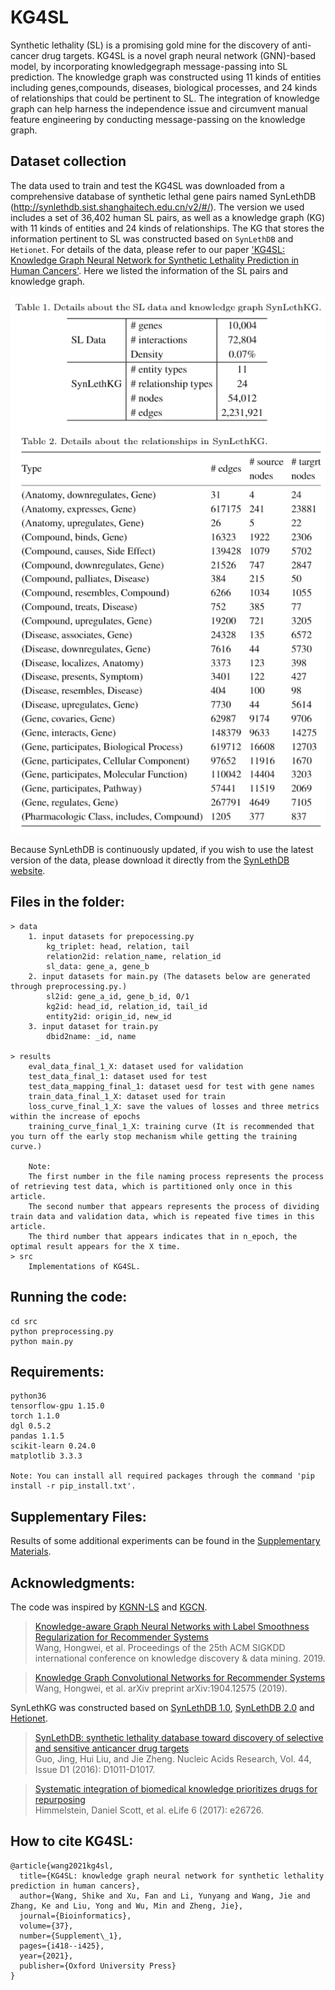 ﻿# KG4SL
Synthetic lethality (SL) is a promising gold mine for the discovery of anti-cancer drug targets.
KG4SL is a novel graph neural network (GNN)-based model, by incorporating knowledgegraph message-passing into SL prediction. The knowledge graph was constructed using 11 kinds of entities including genes,compounds, diseases, biological processes, and 24 kinds of relationships that could be pertinent to SL. The integration of knowledge graph can help harness the independence issue and circumvent manual feature engineering by conducting message-passing on the knowledge graph.

## Dataset collection
The data used to train and test the KG4SL was downloaded from a comprehensive database of synthetic lethal gene pairs named SynLethDB (http://synlethdb.sist.shanghaitech.edu.cn/v2/#/). The version we used includes a set of 36,402 human SL pairs, as well as a knowledge graph (KG) with 11 kinds of entities and 24 kinds of relationships. The KG that stores the information pertinent to SL was constructed based on `SynLethDB` and `Hetionet`. For details of the data, please refer to our paper ['KG4SL: Knowledge Graph Neural Network for Synthetic Lethality Prediction in Human Cancers'](https://academic.oup.com/bioinformatics/article/37/Supplement_1/i418/6319703). Here we listed the information of the SL pairs and knowledge graph.

   ![image](https://github.com/JieZheng-ShanghaiTech/KG4SL/blob/main/table1.png)
   ![image](https://github.com/JieZheng-ShanghaiTech/KG4SL/blob/main/table2.png)

Because SynLethDB is continuously updated, if you wish to use the latest version of the data, please download it directly from the [SynLethDB website](https://synlethdb.sist.shanghaitech.edu.cn/#/download).
   
## Files in the folder: 
    > data
        1. input datasets for prepocessing.py
            kg_triplet: head, relation, tail
            relation2id: relation_name, relation_id
            sl_data: gene_a, gene_b
        2. input datasets for main.py (The datasets below are generated through preprocessing.py.)
            sl2id: gene_a_id, gene_b_id, 0/1
            kg2id: head_id, relation_id, tail_id
            entity2id: origin_id, new_id
        3. input dataset for train.py
            dbid2name: _id, name

    > results
        eval_data_final_1_X: dataset used for validation
        test_data_final_1: dataset used for test
        test_data_mapping_final_1: dataset uesd for test with gene names
        train_data_final_1_X: dataset used for train
        loss_curve_final_1_X: save the values of losses and three metrics within the increase of epochs
        training_curve_final_1_X: training curve (It is recommended that you turn off the early stop mechanism while getting the training curve.)
        
        Note: 
        The first number in the file naming process represents the process of retrieving test data, which is partitioned only once in this article. 
        The second number that appears represents the process of dividing train data and validation data, which is repeated five times in this article. 
        The third number that appears indicates that in n_epoch, the optimal result appears for the X time.
    > src
        Implementations of KG4SL.
    
## Running the code:
    cd src
    python preprocessing.py
    python main.py
    
## Requirements:
    python36
    tensorflow-gpu 1.15.0
    torch 1.1.0
    dgl 0.5.2
    pandas 1.1.5
    scikit-learn 0.24.0
    matplotlib 3.3.3
    
    Note: You can install all required packages through the command 'pip install -r pip_install.txt'.
 
 ## Supplementary Files:
 Results of some additional experiments can be found in the [Supplementary Materials](https://github.com/JieZheng-ShanghaiTech/KG4SL/blob/main/Supplementary_materials.pdf).
 
 ## Acknowledgments:
 The code was inspired by [KGNN-LS](https://github.com/hwwang55/KGNN-LS) and [KGCN](https://github.com/hwwang55/KGCN).
 
 >[Knowledge-aware Graph Neural Networks with Label Smoothness Regularization for Recommender Systems](https://dl.acm.org/doi/abs/10.1145/3292500.3330836)  
Wang, Hongwei, et al. Proceedings of the 25th ACM SIGKDD international conference on knowledge discovery & data mining. 2019.

 >[Knowledge Graph Convolutional Networks for Recommender Systems](https://dl.acm.org/doi/10.1145/3308558.3313417)  
Wang, Hongwei, et al. arXiv preprint arXiv:1904.12575 (2019).
 
 SynLethKG was constructed based on [SynLethDB 1.0](http://synlethdb.sist.shanghaitech.edu.cn/), [SynLethDB 2.0](http://synlethdb.sist.shanghaitech.edu.cn/v2/#/) and [Hetionet](https://github.com/hetio/hetionet).
 
 >[SynLethDB: synthetic lethality database toward discovery of selective and sensitive anticancer drug targets](https://academic.oup.com/nar/article/44/D1/D1011/2502617?login=true)  
Guo, Jing, Hui Liu, and Jie Zheng. Nucleic Acids Research, Vol. 44, Issue D1  (2016): D1011-D1017.

>[Systematic integration of biomedical knowledge prioritizes drugs for repurposing](https://elifesciences.org/articles/26726)  
Himmelstein, Daniel Scott, et al. eLife 6 (2017): e26726.
 
## How to cite KG4SL:
```
@article{wang2021kg4sl,
  title={KG4SL: knowledge graph neural network for synthetic lethality prediction in human cancers},
  author={Wang, Shike and Xu, Fan and Li, Yunyang and Wang, Jie and Zhang, Ke and Liu, Yong and Wu, Min and Zheng, Jie},
  journal={Bioinformatics},
  volume={37},
  number={Supplement\_1},
  pages={i418--i425},
  year={2021},
  publisher={Oxford University Press}
}
```
